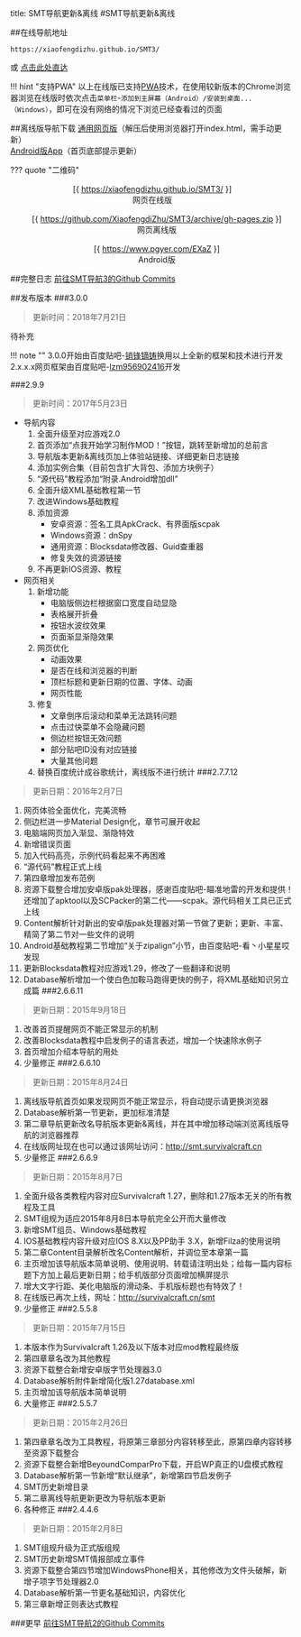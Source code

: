 title: SMT导航更新&离线
#SMT导航更新&离线

##在线导航地址
```
https://xiaofengdizhu.github.io/SMT3/
```
或 [点击此处直达](https://xiaofengdizhu.github.io/SMT3/)  

!!! hint "支持PWA"
    以上在线版已支持<a href="https://developers.google.com/web/progressive-web-apps/" target="_blank">PWA</a>技术，在使用较新版本的Chrome浏览器浏览在线版时依次点击`菜单栏`-`添加到主屏幕（Android）/安装到桌面...（Windows）`，即可在没有网络的情况下浏览已经查看过的页面

##离线版导航下载
<a href="https://github.com/XiaofengdiZhu/SMT3/archive/gh-pages.zip" download>通用网页版</a>（解压后使用浏览器打开index.html，需手动更新）  
<a href="https://www.pgyer.com/EXaZ" target="_blank">Android版App</a>（首页底部提示更新）

??? quote "二维码"
    <center><div>
        <div class="inlineBlock" style="margin-top: 1rem;"><div>[{ https://xiaofengdizhu.github.io/SMT3/ }]</div>网页在线版</div>
        <div class="inlineBlock" style="margin-top: 1rem;margin-left:1rem;"><div>[{ https://github.com/XiaofengdiZhu/SMT3/archive/gh-pages.zip }]</div>网页离线版</div>
        <div class="inlineBlock" style="margin-top: 1rem;margin-left:1rem;"><div>[{ https://www.pgyer.com/EXaZ }]</div>Android版</div>
        </div></center>
    <!--Generated by https://github.com/XiaofengdiZhu/python-markdown-qrcode-->

##完整日志
<a href="https://github.com/XiaofengdiZhu/SMT3/commits/master" target="_blank">前往SMT导航3的Github Commits</a>

##发布版本
###3.0.0
>更新时间：2018年7月21日

待补充

!!! note ""
    3.0.0开始由百度贴吧-<a href="http://tieba.baidu.com/home/main/?un=销锋镝铸" target="_blank">销锋镝铸</a>换用以上全新的框架和技术进行开发
    2.x.x.x网页框架由百度贴吧-<a href="http://tieba.baidu.com/home/main/?un=lzm956902416&ie=utf-8" target="_blank">lzm956902416</a>开发

###2.9.9
>更新时间：2017年5月23日

* 导航内容
    1. 全面升级至对应游戏2.0
    2. 首页添加“点我开始学习制作MOD！”按钮，跳转至新增加的总前言
    3. 导航版本更新&离线页加上体验站链接、详细更新日志链接
    4. 添加实例合集（目前包含扩大背包、添加方块例子）
    5. “源代码”教程添加“附录.Android增加dll”
    6. 全面升级XML基础教程第一节
    7. 改进Windows基础教程
    8. 添加资源
        * 安卓资源：签名工具ApkCrack、有界面版scpak
        * Windows资源：dnSpy
        * 通用资源：Blocksdata修改器、Guid查重器
        * 修复失效的资源链接
    9. 不再更新IOS资源、教程
* 网页相关
    1. 新增功能
        * 电脑版侧边栏根据窗口宽度自动显隐
        * 表格展开折叠
        * 按钮水波纹效果
        * 页面渐显渐隐效果
    2. 网页优化
        * 动画效果
        * 是否在线和浏览器的判断
        * 顶栏标题和更新日期的位置、字体、动画
        * 网页性能
    3. 修复
        * 文章倒序后滚动和菜单无法跳转问题
        * 点击过快菜单不会隐藏问题
        * 侧边栏按钮无效问题
        * 部分贴吧ID没有对应链接
        * 大量其他问题
    4. 替换百度统计成谷歌统计，离线版不进行统计
###2.7.7.12
>更新日期：2016年2月7日

1. 网页体验全面优化，完美流畅
2. 侧边栏进一步Material Design化，章节可展开收起
3. 电脑端网页加入渐显、渐隐特效
4. 新增错误页面
5. 加入代码高亮，示例代码看起来不再困难
6. “源代码”教程正式上线
7. 第四章增加发布范例
8. 资源下载整合增加安卓版pak处理器，感谢百度贴吧-瞄准地雷的开发和提供！还增加了apktool以及SCPacker的第二代——scpak。源代码相关工具已正式上线
9. Content解析针对新出的安卓版pak处理器对第一节做了更新；更新、丰富、精简了第二节对一些文件的说明
10. Android基础教程第二节增加“关于zipalign”小节，由百度贴吧-看丶小星星哎 发现
11. 更新Blocksdata教程对应游戏1.29，修改了一些翻译和说明
12. Database解析增加一个使白色加鞍马跑得更快的例子，将XML基础知识另立成篇
###2.6.6.11
>更新日期：2015年9月18日

1. 改善首页提醒网页不能正常显示的机制
2. 改善Blocksdata教程中启发例子的语言表述，增加一个快速除水例子
3. 首页增加介绍本导航的用处
4. 少量修正
###2.6.6.10
>更新日期：2015年8月24日

1. 离线版导航首页如果发现网页不能正常显示，将自动提示请更换浏览器
2. Database解析第一节更新，更加标准清楚
3. 第二章导航更新改名导航版本更新&离线，并在其中增加移动端浏览离线版导航的浏览器推荐
4. 在线版网址现在也可以通过该网址访问：<a href="http://smt.survivalcraft.cn" target="_blank">http://smt.survivalcraft.cn</a>
5. 少量修正
###2.6.6.9
>更新日期：2015年8月7日

1. 全面升级各类教程内容对应Survivalcraft 1.27，删除和1.27版本无关的所有教程及工具
2. SMT组规为适应2015年8月8日本导航完全公开而大量修改
3. 新增SMT组员、Windows基础教程
4. IOS基础教程内容升级对应IOS 8.X以及PP助手 3.X，新增Filza的使用说明
5. 第二章Content目录解析改名Content解析，并调位至本章第一篇
6. 主页增加该导航版本简单说明、使用说明、转载请注明出处；给每一篇内容标题下方加上最后更新日期；给手机版部分页面增加横屏提示
7. 增大文字行距、美化电脑版的滑动条、手机版标题也有特效了！
8. 在线版已再次上线，网址：<a href="http://survivalcraft.cn/smt" target="_blank">http://survivalcraft.cn/smt</a>
9. 少量修正
###2.5.5.8
>更新日期：2015年7月15日

1. 本版本作为Survivalcraft 1.26及以下版本对应mod教程最终版
2. 第四章章名改为其他教程
3. 资源下载整合新增安卓版字节处理器3.0
4. Database解析附件新增简化版1.27database.xml
5. 主页增加该导航版本简单说明
6. 大量修正
###2.5.5.7
>更新日期：2015年2月26日

1. 第四章章名改为工具教程，将原第三章部分内容转移至此，原第四章内容转移至资源下载整合
2. 资源下载整合新增BeyoundComparPro下载，开启WP真正的U盘模式教程
3. Database解析第一节新增“默认继承”，新增第四节启发例子
4. SMT历史新增目录
5. 第二章离线导航更新更改为导航版本更新
6. 各种修正
###2.4.4.6
>更新日期：2015年2月8日

1. SMT组规升级为正式版组规
2. SMT历史新增SMT情报部成立事件
3. 资源下载整合第四节增加WindowsPhone相关，其他修改为文件头破解，新增子项字节处理器2.0
4. Database解析第一节更名基础知识，内容优化
5. 第三章新增正则表达式教程

###更早
<a href="https://github.com/lzm956902416/SMT/commits/master" target="_blank">前往SMT导航2的Github Commits</a>